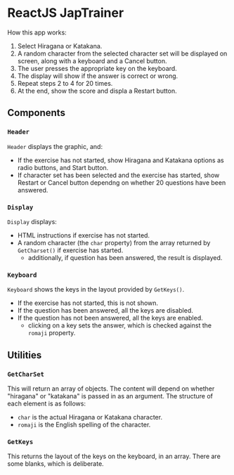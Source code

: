 # ReactJS JapTrainer
How this app works:
1. Select Hiragana or Katakana.
2. A random character from the selected character set will be displayed on screen, along with a keyboard and a Cancel button.
3. The user presses the appropriate key on the keyboard.
4. The display will show if the answer is correct or wrong.
5. Repeat steps 2 to 4 for 20 times.
6. At the end, show the score and displa a Restart button.

## Components
### `Header`
`Header` displays the graphic, and:
- If the exercise has not started, show Hiragana and Katakana options as radio buttons, and Start button.
- If character set has been selected and the exercise has started, show Restart or Cancel button dependng on whether 20 questions have been answered.

### `Display`
`Display` displays:
- HTML instructions if exercise has not started.
- A random character (the `char` property) from the array returned by `GetCharset()` if exercise has started. 
  - additionally, if question has been answered, the result is displayed.

### `Keyboard`
`Keyboard` shows the keys in the layout provided by `GetKeys()`. 
- If the exercise has not started, this is not shown.
- If the question has been answered, all the keys are disabled.
- If the question has not been answered, all the keys are enabled.
  - clicking on a key sets the answer, which is checked against the `romaji` property. 

## Utilities
### `GetCharSet`
This will return an array of objects. The content will depend on whether "hiragana" or "katakana" is passed in as an argument. The structure of each element is as follows:
- `char` is the actual Hiragana or Katakana character.
- `romaji` is the English spelling of the character.

### `GetKeys`
This returns the layout of the keys on the keyboard, in an array. There are some blanks, which is deliberate.

